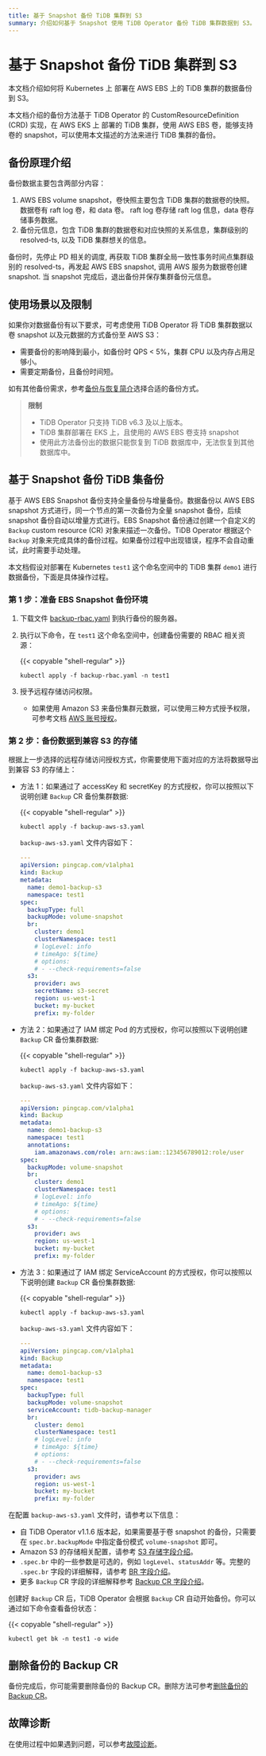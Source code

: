 ```yaml
---
title: 基于 Snapshot 备份 TiDB 集群到 S3
summary: 介绍如何基于 Snapshot 使用 TiDB Operator 备份 TiDB 集群数据到 S3。
---
```


# 基于 Snapshot 备份 TiDB 集群到 S3

本文档介绍如何将 Kubernetes 上 部署在 AWS EBS 上的 TiDB 集群的数据备份到 S3。

本文档介绍的备份方法基于 TiDB Operator 的 CustomResourceDefinition (CRD) 实现，在 AWS EKS 上 部署的 TiDB 集群，使用 AWS EBS 卷，能够支持卷的 snapshot，可以使用本文描述的方法来进行 TiDB 集群的备份。

## 备份原理介绍

备份数据主要包含两部分内容：

   1. AWS EBS volume snapshot，卷快照主要包含 TiDB 集群的数据卷的快照。数据卷有 raft log 卷，和 data 卷。 raft log 卷存储 raft log 信息，data 卷存储事务数据。
   2. 备份元信息，包含 TiDB 集群的数据卷和对应快照的关系信息，集群级别的 resolved-ts, 以及 TiDB 集群想关的信息。

备份时，先停止 PD 相关的调度, 再获取 TiDB 集群全局一致性事务时间点集群级别的 resolved-ts，再发起 AWS EBS snapshot, 调用 AWS 服务为数据卷创建 snapshot. 当 snapshot 完成后，退出备份并保存集群备份元信息。

## 使用场景以及限制

如果你对数据备份有以下要求，可考虑使用 TiDB Operator 将 TiDB 集群数据以卷 snapshot 以及元数据的方式备份至 AWS S3：

- 需要备份的影响降到最小，如备份时 QPS < 5%，集群 CPU 以及内存占用足够小。
- 需要定期备份，且备份时间短。

如有其他备份需求，参考[备份与恢复简介](backup-restore-overview.md)选择合适的备份方式。

> **限制**
>
> - TiDB Operator 只支持 TiDB v6.3 及以上版本。
> - TiDB 集群部署在 EKS 上，且使用的 AWS EBS 卷支持 snapshot
> - 使用此方法备份出的数据只能恢复到 TiDB 数据库中，无法恢复到其他数据库中。

## 基于 Snapshot 备份 TiDB 集备份

基于 AWS EBS Snapshot 备份支持全量备份与增量备份。数据备份以 AWS EBS snapshot 方式进行，同一个节点的第一次备份为全量 snapshot 备份，后续 snapshot 备份自动以增量方式进行。EBS Snapshot 备份通过创建一个自定义的 `Backup` custom resource (CR) 对象来描述一次备份。TiDB Operator 根据这个 `Backup` 对象来完成具体的备份过程。如果备份过程中出现错误，程序不会自动重试，此时需要手动处理。

本文档假设对部署在 Kubernetes `test1` 这个命名空间中的 TiDB 集群 `demo1` 进行数据备份，下面是具体操作过程。

### 第 1 步：准备 EBS Snapshot 备份环境

1. 下载文件 [backup-rbac.yaml](https://github.com/pingcap/tidb-operator/blob/master/manifests/backup/backup-rbac.yaml) 到执行备份的服务器。

2. 执行以下命令，在 `test1` 这个命名空间中，创建备份需要的 RBAC 相关资源：

    {{< copyable "shell-regular" >}}

    ```shell
    kubectl apply -f backup-rbac.yaml -n test1
    ```

3. 授予远程存储访问权限。

    - 如果使用 Amazon S3 来备份集群元数据，可以使用三种方式授予权限，可参考文档 [AWS 账号授权](grant-permissions-to-remote-storage.md#aws-账号授权)。

### 第 2 步：备份数据到兼容 S3 的存储

根据上一步选择的远程存储访问授权方式，你需要使用下面对应的方法将数据导出到兼容 S3 的存储上：

+ 方法 1：如果通过了 accessKey 和 secretKey 的方式授权，你可以按照以下说明创建 `Backup` CR 备份集群数据:

    {{< copyable "shell-regular" >}}

    ```shell
    kubectl apply -f backup-aws-s3.yaml
    ```

    `backup-aws-s3.yaml` 文件内容如下：

    ```yaml
    ---
    apiVersion: pingcap.com/v1alpha1
    kind: Backup
    metadata:
      name: demo1-backup-s3
      namespace: test1
    spec:
      backupType: full
      backupMode: volume-snapshot
      br:
        cluster: demo1
        clusterNamespace: test1
        # logLevel: info
        # timeAgo: ${time}
        # options:
        # - --check-requirements=false
      s3:
        provider: aws
        secretName: s3-secret
        region: us-west-1
        bucket: my-bucket
        prefix: my-folder
    ```

+ 方法 2：如果通过了 IAM 绑定 Pod 的方式授权，你可以按照以下说明创建 `Backup` CR 备份集群数据:

    {{< copyable "shell-regular" >}}

    ```shell
    kubectl apply -f backup-aws-s3.yaml
    ```

    `backup-aws-s3.yaml` 文件内容如下：

    ```yaml
    ---
    apiVersion: pingcap.com/v1alpha1
    kind: Backup
    metadata:
      name: demo1-backup-s3
      namespace: test1
      annotations:
        iam.amazonaws.com/role: arn:aws:iam::123456789012:role/user
    spec:
      backupMode: volume-snapshot
      br:
        cluster: demo1
        clusterNamespace: test1
        # logLevel: info
        # timeAgo: ${time}
        # options:
        # - --check-requirements=false
      s3:
        provider: aws
        region: us-west-1
        bucket: my-bucket
        prefix: my-folder
    ```

+ 方法 3：如果通过了 IAM 绑定 ServiceAccount 的方式授权，你可以按照以下说明创建 `Backup` CR 备份集群数据:

    {{< copyable "shell-regular" >}}

    ```shell
    kubectl apply -f backup-aws-s3.yaml
    ```

    `backup-aws-s3.yaml` 文件内容如下：

    ```yaml
    ---
    apiVersion: pingcap.com/v1alpha1
    kind: Backup
    metadata:
      name: demo1-backup-s3
      namespace: test1
    spec:
      backupType: full
      backupMode: volume-snapshot
      serviceAccount: tidb-backup-manager
      br:
        cluster: demo1
        clusterNamespace: test1
        # logLevel: info
        # timeAgo: ${time}
        # options:
        # - --check-requirements=false
      s3:
        provider: aws
        region: us-west-1
        bucket: my-bucket
        prefix: my-folder
    ```

在配置 `backup-aws-s3.yaml` 文件时，请参考以下信息：

- 自 TiDB Operator v1.1.6 版本起，如果需要基于卷 snapshot 的备份，只需要在 `spec.br.backupMode` 中指定备份模式 `volume-snapshot` 即可。
- Amazon S3 的存储相关配置，请参考 [S3 存储字段介绍](backup-restore-cr.md#s3-存储字段介绍)。
- `.spec.br` 中的一些参数是可选的，例如 `logLevel`、`statusAddr` 等。完整的 `.spec.br` 字段的详细解释，请参考 [BR 字段介绍](backup-restore-cr.md#br-字段介绍)。
- 更多 `Backup` CR 字段的详细解释参考 [Backup CR 字段介绍](backup-restore-cr.md#backup-cr-字段介绍)。

创建好 `Backup` CR 后，TiDB Operator 会根据 `Backup` CR 自动开始备份。你可以通过如下命令查看备份状态：

{{< copyable "shell-regular" >}}

```shell
kubectl get bk -n test1 -o wide
```

## 删除备份的 Backup CR

备份完成后，你可能需要删除备份的 Backup CR。删除方法可参考[删除备份的 Backup CR](backup-restore-overview.md#删除备份的-backup-cr)。

## 故障诊断

在使用过程中如果遇到问题，可以参考[故障诊断](deploy-failures.md)。
